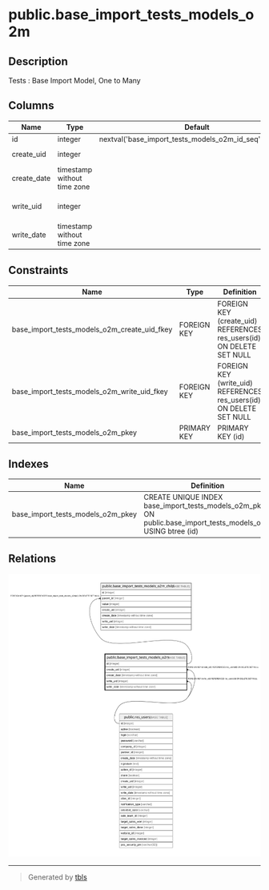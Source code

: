 # public.base_import_tests_models_o2m

## Description

Tests : Base Import Model, One to Many

## Columns

| Name | Type | Default | Nullable | Children | Parents | Comment |
| ---- | ---- | ------- | -------- | -------- | ------- | ------- |
| id | integer | nextval('base_import_tests_models_o2m_id_seq'::regclass) | false | [public.base_import_tests_models_o2m_child](public.base_import_tests_models_o2m_child.md) |  |  |
| create_uid | integer |  | true |  | [public.res_users](public.res_users.md) | Created by |
| create_date | timestamp without time zone |  | true |  |  | Created on |
| write_uid | integer |  | true |  | [public.res_users](public.res_users.md) | Last Updated by |
| write_date | timestamp without time zone |  | true |  |  | Last Updated on |

## Constraints

| Name | Type | Definition |
| ---- | ---- | ---------- |
| base_import_tests_models_o2m_create_uid_fkey | FOREIGN KEY | FOREIGN KEY (create_uid) REFERENCES res_users(id) ON DELETE SET NULL |
| base_import_tests_models_o2m_write_uid_fkey | FOREIGN KEY | FOREIGN KEY (write_uid) REFERENCES res_users(id) ON DELETE SET NULL |
| base_import_tests_models_o2m_pkey | PRIMARY KEY | PRIMARY KEY (id) |

## Indexes

| Name | Definition |
| ---- | ---------- |
| base_import_tests_models_o2m_pkey | CREATE UNIQUE INDEX base_import_tests_models_o2m_pkey ON public.base_import_tests_models_o2m USING btree (id) |

## Relations

![er](public.base_import_tests_models_o2m.svg)

---

> Generated by [tbls](https://github.com/k1LoW/tbls)
